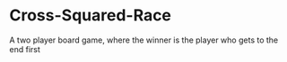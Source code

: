 # Cross-Squared-Race
A two player board game, where the winner is the player who gets to the end first
